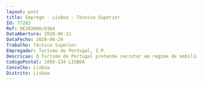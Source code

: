 ```yaml
--- 
layout: post
title: Emprego - Lisboa - Técnico Superior
Id: 77203
Ref: OE202006/0364
DataAbertura: 2020-06-12
DataFecho: 2020-06-29
Trabalho: Técnico Superior
Empregador: Turismo de Portugal, I.P.
Descricao: O Turismo de Portugal pretende recrutar em regime de mobilidade interna um técnico superior para desempenhar funções de acompanhamento dos trabalhos durante a presidência da União Europeia e articulação com instituições internacionais Elaboração de documentos técnicos no âmbito das politicas internacionais e da União Europeia Articulação com as várias áreas do Turismo de Portugal Pesquisar e Identificar linhas de financiamento aplicáveis às áreas de intervenção do Turismo de Portugal.
CodigoPostal: 1050-124 LISBOA
Concelho: Lisboa
Distrito: Lisboa
--- 
```

